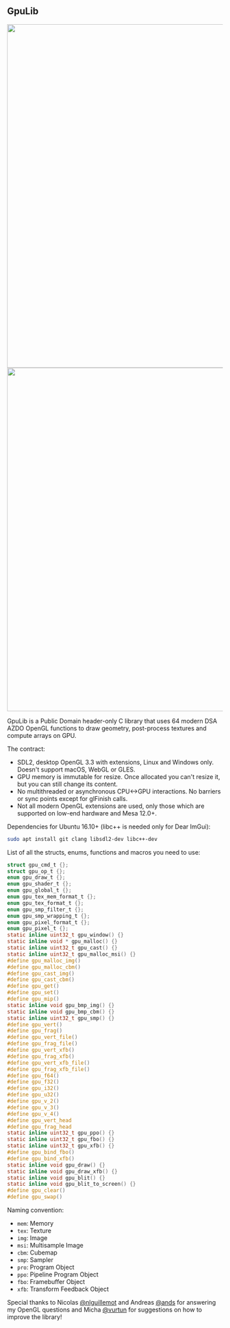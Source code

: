 GpuLib
------

<img width="800px" src="https://i.imgur.com/dQEm83w.gif" />
<img width="800px" src="https://i.imgur.com/oDLY5rY.png" />

GpuLib is a Public Domain header-only C library that uses 64 modern DSA AZDO OpenGL functions to draw geometry, post-process textures and compute arrays on GPU.

The contract:

 * SDL2, desktop OpenGL 3.3 with extensions, Linux and Windows only. Doesn't support macOS, WebGL or GLES.
 * GPU memory is immutable for resize. Once allocated you can't resize it, but you can still change its content.
 * No multithreaded or asynchronous CPU<->GPU interactions. No barriers or sync points except for glFinish calls.
 * Not all modern OpenGL extensions are used, only those which are supported on low-end hardware and Mesa 12.0+.

Dependencies for Ubuntu 16.10+ (libc++ is needed only for Dear ImGui):

```bash
sudo apt install git clang libsdl2-dev libc++-dev
```

List of all the structs, enums, functions and macros you need to use:

```c
struct gpu_cmd_t {};
struct gpu_op_t {};
enum gpu_draw_t {};
enum gpu_shader_t {};
enum gpu_global_t {};
enum gpu_tex_mem_format_t {};
enum gpu_tex_format_t {};
enum gpu_smp_filter_t {};
enum gpu_smp_wrapping_t {};
enum gpu_pixel_format_t {};
enum gpu_pixel_t {};
static inline uint32_t gpu_window() {}
static inline void * gpu_malloc() {}
static inline uint32_t gpu_cast() {}
static inline uint32_t gpu_malloc_msi() {}
#define gpu_malloc_img()
#define gpu_malloc_cbm()
#define gpu_cast_img()
#define gpu_cast_cbm()
#define gpu_get()
#define gpu_set()
#define gpu_mip()
static inline void gpu_bmp_img() {}
static inline void gpu_bmp_cbm() {}
static inline uint32_t gpu_smp() {}
#define gpu_vert()
#define gpu_frag()
#define gpu_vert_file()
#define gpu_frag_file()
#define gpu_vert_xfb()
#define gpu_frag_xfb()
#define gpu_vert_xfb_file()
#define gpu_frag_xfb_file()
#define gpu_f64()
#define gpu_f32()
#define gpu_i32()
#define gpu_u32()
#define gpu_v_2()
#define gpu_v_3()
#define gpu_v_4()
#define gpu_vert_head
#define gpu_frag_head
static inline uint32_t gpu_ppo() {}
static inline uint32_t gpu_fbo() {}
static inline uint32_t gpu_xfb() {}
#define gpu_bind_fbo()
#define gpu_bind_xfb()
static inline void gpu_draw() {}
static inline void gpu_draw_xfb() {}
static inline void gpu_blit() {}
static inline void gpu_blit_to_screen() {}
#define gpu_clear()
#define gpu_swap()
```

Naming convention:

 * `mem`: Memory
 * `tex`: Texture
 * `img`: Image
 * `msi`: Multisample Image
 * `cbm`: Cubemap
 * `smp`: Sampler
 * `pro`: Program Object
 * `ppo`: Pipeline Program Object
 * `fbo`: Framebuffer Object
 * `xfb`: Transform Feedback Object

Special thanks to Nicolas [@nlguillemot](https://github.com/nlguillemot) and Andreas [@ands](https://github.com/ands) for answering my OpenGL questions and Micha [@vurtun](https://github.com/vurtun) for suggestions on how to improve the library!

